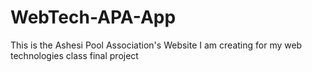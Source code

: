 # WebTech-APA-App
This is the Ashesi Pool Association's Website I am creating for my web technologies class final project
